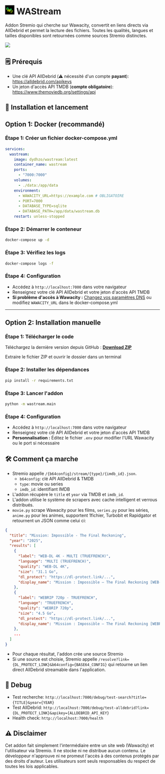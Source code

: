 # <img src="https://raw.githubusercontent.com/Dydhzo/wastream/refs/heads/main/wastream/public/wastream-logo.jpg" width="30"/> WAStream

Addon Stremio qui cherche sur Wawacity, convertit en liens directs via AllDebrid et permet la lecture des fichiers. Toutes les qualités, langues et tailles disponibles sont retournées comme sources Stremio distinctes.

<img src="https://i.imgur.com/UNz4i6r.jpeg">

## 🗒️ Prérequis

- Une clé API AllDebrid (⚠️ nécessité d'un compte **payant**): https://alldebrid.com/apikeys
- Un jeton d'accès API TMDB (**compte obligatoire**): https://www.themoviedb.org/settings/api

## 🚀 Installation et lancement

## Option 1: Docker (recommandé)

### Étape 1: Créer un fichier docker-compose.yml

```yaml
services:
  wastream:
    image: dydhzo/wastream:latest
    container_name: wastream
    ports:
      - "7000:7000"
    volumes:
      - ./data:/app/data
    environment:
      - WAWACITY_URL=https://example.com # OBLIGATOIRE
      - PORT=7000
      - DATABASE_TYPE=sqlite
      - DATABASE_PATH=/app/data/wastream.db
    restart: unless-stopped
```

### Étape 2: Démarrer le conteneur

```bash
docker-compose up -d
```

### Étape 3: Vérifiez les logs

```bash
docker-compose logs -f
```

### Étape 4: Configuration

- Accédez à `http://localhost:7000` dans votre navigateur
- Renseignez votre clé API AllDebrid et votre jeton d'accès API TMDB
- **Si problème d'accès à Wawacity :** [Changez vos paramètres DNS](https://one.one.one.one/fr-FR/dns/) ou modifiez `WAWACITY_URL` dans le docker-compose.yml

---

## Option 2: Installation manuelle

### Étape 1: Télécharger le code

Téléchargez la dernière version depuis GitHub : [**Download ZIP**](https://github.com/Dydhzo/wastream/archive/refs/heads/main.zip)

Extraire le fichier ZIP et ouvrir le dossier dans un terminal

### Étape 2: Installer les dépendances

```bash
pip install -r requirements.txt
```

### Étape 3: Lancer l'addon

```bash
python -m wastream.main
```

### Étape 4: Configuration

- Accédez à `http://localhost:7000` dans votre navigateur  
- Renseignez votre clé API AllDebrid et votre jeton d'accès API TMDB
- **Personnalisation :** Éditez le fichier `.env` pour modifier l'URL Wawacity ou le port si nécessaire


## 🛠️ Comment ça marche

- Stremio appelle `/{b64config}/stream/{type}/{imdb_id}.json`.
	- `b64config`: clé API AllDebrid & TMDB
	- `type`: movie ou series
	- `imdb_id`: identifiant IMDB
- L'addon récupère le `title` et `year` via TMDB et `imdb_id`.
- L'addon utilise le système de scrapers avec cache intelligent et verrous distribués.
- `movie.py` scrape Wawacity pour les films, `series.py` pour les séries, `anime.py` pour les animes, supportent 1fichier, Turbobit et Rapidgator et retournent un JSON comme celui ci:

```json
{
  "title": "Mission: Impossible - The Final Reckoning",
  "year": "2025",
  "results": [
    {
      "label": "WEB-DL 4K - MULTI (TRUEFRENCH)",
      "language": "MULTI (TRUEFRENCH)",
      "quality": "WEB-DL 4K",
      "size": "31.1 Go",
      "dl_protect": "https://dl-protect.link/...",
      "display_name": "Mission : Impossible – The Final Reckoning [WEB-DL 4K] - MULTI (TRUEFRENCH)"
    },
    {
      "label": "WEBRIP 720p - TRUEFRENCH",
      "language": "TRUEFRENCH",
      "quality": "WEBRIP 720p",
      "size": "4.5 Go",
      "dl_protect": "https://dl-protect.link/...",
      "display_name": "Mission : Impossible – The Final Reckoning [WEBRIP 720p] - TRUEFRENCH"
    },
    ...
  ]
}
```

- Pour chaque résultat, l'addon crée une source Stremio
- Si une source est choisie, Stremio appelle `/resolve?link={DL_PROTECT_LINK}&b64config={BASE64_CONFIG}` qui retourne un lien direct AllDebrid streamable dans l'application.

## 🐛 Debug
- Test recherche: `http://localhost:7000/debug/test-search?title={TITLE}&year={YEAR}`
- Test AllDebrid: `http://localhost:7000/debug/test-alldebrid?link={DL_PROTECT_LINK}&apikey={ALLDEBRID_API_KEY}`
- Health check: `http://localhost:7000/health`

## ⚠️ Disclaimer

Cet addon fait simplement l'intermédiaire entre un site web (Wawacity) et l'utilisateur via Stremio. Il ne stocke ni ne distribue aucun contenu. Le développeur n'approuve ni ne promeut l'accès à des contenus protégés par des droits d'auteur. Les utilisateurs sont seuls responsables du respect de toutes les lois applicables.

